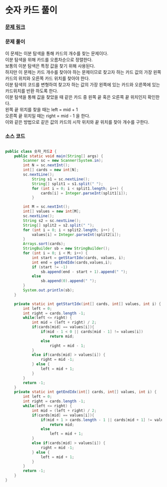 # 숫자 카드 풀이

### [문제 링크](https://www.acmicpc.net/problem/10816)

### 문제 풀이
이 문제는 이분 탐색을 통해 카드의 개수를 찾는 문제이다.</br>
이분 탐색을 위해 카드를 오름차순으로 정렬한다.</br>
보통의 이분 탐색은 특정 값을 찾기 위해 사용된다. </br>
하지만 이 문제는 카드 개수를 찾아야 하는 문제이므로 찾고자 하는 카드 값의 가장 왼쪽 카드의 위치와 오른쪽 카드 위치를 찾아야 한다. </br>
이분 탐색의 코드를 변형하여 찾고자 하는 값의 가장 왼쪽에 있는 카드와 오른쪽에 있는 카드위치를 반환 하도록 한다.</br>
이분 탐색을 통해 값을 찾았을 때 같은 카드 중 왼쪽 끝 혹은 오른쪽 끝 위치인지 확인한다. </br>
왼쪽 끝 위치를 찾을 때는 left = mid + 1</br>
오른쪽 끝 위치일 때는 right = mid - 1 을 한다.</br>
이와 같은 방법으로 같은 값의 카드의 시작 위치와 끝 위치를 찾아 개수를 구한다.</br>
### 소스 코드
```java

public class 숫자_카드2 {
    public static void main(String[] args) {
        Scanner sc = new Scanner(System.in);
        int N = sc.nextInt();
        int[] cards = new int[N];
        sc.nextLine();
            String s1 = sc.nextLine();
            String[] split1 = s1.split(" ");
            for (int i = 0; i < split1.length; i++) {
                cards[i] = Integer.parseInt(split1[i]);
            }

        int M = sc.nextInt();
        int[] values = new int[M];
        sc.nextLine();
        String s2 = sc.nextLine();
        String[] split2 = s2.split(" ");
        for (int i = 0; i < split2.length; i++) {
            values[i] = Integer.parseInt(split2[i]);
        }
        Arrays.sort(cards);
        StringBuilder sb = new StringBuilder();
        for (int i = 0; i < M; i++) {
            int start = getStartIdx(cards, values, i);
            int end = getEndIdx(cards,values,i);
            if (start != -1)
                sb.append(end - start + 1).append(" ");
            else
                sb.append(0).append(" ");
        }
        System.out.println(sb);
    }

    private static int getStartIdx(int[] cards, int[] values, int i) {
        int left = 0;
        int right = cards.length -1;
        while(left <= right) {
            int mid = (left + right) / 2;
            if(cards[mid] == values[i]){
                if(mid - 1 < 0 || cards[mid - 1] != values[i])
                    return mid;
                else
                    right = mid - 1;
            }
            else if(cards[mid] > values[i]) {
                right = mid -1;
            } else {
                left = mid + 1;
            }
        }
        return -1;
    }
    private static int getEndIdx(int[] cards, int[] values, int i) {
        int left = 0;
        int right = cards.length -1;
        while(left <= right) {
            int mid = (left + right) / 2;
            if(cards[mid] == values[i]){
                if(mid + 1 > cards.length - 1 || cards[mid + 1] != values[i])
                    return mid;
                else
                    left = mid + 1;
            }
            else if(cards[mid] > values[i]) {
                right = mid -1;
            } else {
                left = mid + 1;
            }
        }
        return -1;
    }
}

```